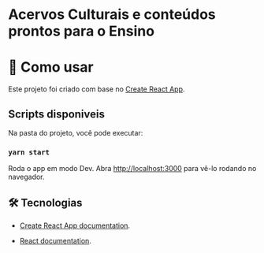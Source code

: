 # Acervos Culturais e conteúdos prontos para o Ensino

# 🚀 Como usar

Este projeto foi criado com base no [Create React App](https://github.com/facebook/create-react-app).

## Scripts disponiveis

Na pasta do projeto, você pode executar:

### `yarn start`

Roda o app em modo Dev. 
Abra [http://localhost:3000](http://localhost:3000) para vê-lo rodando no navegador.


## 🛠 Tecnologias

-  [Create React App documentation](https://facebook.github.io/create-react-app/docs/getting-started).

- [React documentation](https://reactjs.org/).
